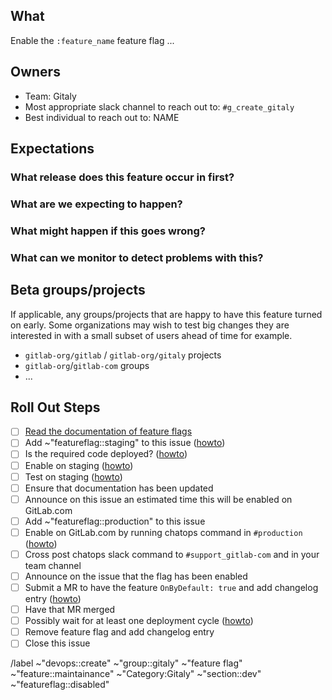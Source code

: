 <!-- Title suggestion: [Feature flag] Enable description of feature -->

## What

Enable the `:feature_name` feature flag ...

## Owners

- Team: Gitaly
- Most appropriate slack channel to reach out to: `#g_create_gitaly`
- Best individual to reach out to: NAME

## Expectations

### What release does this feature occur in first?

### What are we expecting to happen?

### What might happen if this goes wrong?

### What can we monitor to detect problems with this?

<!--

Which dashboards from https://dashboards.gitlab.net are most relevant?
Usually you'd just like a link to the method you're changing in the
dashboard at:

https://dashboards.gitlab.net/d/000000199/gitaly-feature-status

I.e.

1. Open that URL
2. Change "method" to your feature, e.g. UserDeleteTag
3. Copy/paste the URL & change gprd to gstd to monitor staging as well as prod

-->

## Beta groups/projects

If applicable, any groups/projects that are happy to have this feature turned on early. Some organizations may wish to test big changes they are interested in with a small subset of users ahead of time for example.

- `gitlab-org/gitlab` / `gitlab-org/gitaly` projects
- `gitlab-org`/`gitlab-com` groups
- ...

## Roll Out Steps

- [ ] [Read the documentation of feature flags](https://gitlab.com/gitlab-org/gitaly/-/blob/master/doc/PROCESS.md#feature-flags)
- [ ] Add ~"featureflag::staging" to this issue ([howto](https://gitlab.com/gitlab-org/gitaly/-/blob/master/doc/PROCESS.md#feature-flag-labels))
- [ ] Is the required code deployed? ([howto](https://gitlab.com/gitlab-org/gitaly/-/blob/master/doc/PROCESS.md#is-the-required-code-deployed))
- [ ] Enable on staging ([howto](https://gitlab.com/gitlab-org/gitaly/-/blob/master/doc/PROCESS.md#enable-on-staging))
- [ ] Test on staging ([howto](https://gitlab.com/gitlab-org/gitaly/-/blob/master/doc/PROCESS.md#test-on-staging))
- [ ] Ensure that documentation has been updated
- [ ] Announce on this issue an estimated time this will be enabled on GitLab.com
- [ ] Add ~"featureflag::production" to this issue
- [ ] Enable on GitLab.com by running chatops command in `#production` ([howto](https://gitlab.com/gitlab-org/gitaly/-/blob/master/doc/PROCESS.md#enable-in-production))
- [ ] Cross post chatops slack command to `#support_gitlab-com` and in your team channel
- [ ] Announce on the issue that the flag has been enabled
- [ ] Submit a MR to have the feature `OnByDefault: true` and add changelog entry ([howto](https://gitlab.com/gitlab-org/gitaly/-/blob/master/doc/PROCESS.md#feature-lifecycle-after-it-is-live))
- [ ] Have that MR merged
- [ ] Possibly wait for at least one deployment cycle ([howto](https://gitlab.com/gitlab-org/gitaly/-/blob/master/doc/PROCESS.md#two-phase-ruby-to-go-rollouts))
- [ ] Remove feature flag and add changelog entry
- [ ] Close this issue

/label ~"devops::create" ~"group::gitaly" ~"feature flag" ~"feature::maintainance" ~"Category:Gitaly" ~"section::dev" ~"featureflag::disabled"
